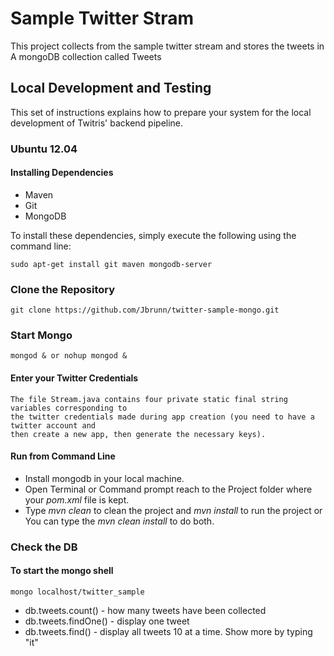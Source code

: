 # Sample Twitter Stram

This project collects from the sample twitter stream and stores the tweets in 
A mongoDB collection called Tweets

## Local Development and Testing

This set of instructions explains how to prepare your system for the local
development of Twitris' backend pipeline.

### Ubuntu 12.04

#### Installing Dependencies

*   Maven
*   Git
*   MongoDB

To install these dependencies, simply execute the following using the command line:

	sudo apt-get install git maven mongodb-server

### Clone the Repository
	
	git clone https://github.com/Jbrunn/twitter-sample-mongo.git

### Start Mongo

	mongod & or nohup mongod &

#### Enter your Twitter Credentials

	The file Stream.java contains four private static final string variables corresponding to 
	the twitter credentials made during app creation (you need to have a twitter account and 
	then create a new app, then generate the necessary keys).

#### Run from Command Line
	
*	Install mongodb in your local machine.
*	Open Terminal or Command prompt reach to the Project folder where your *pom.xml* file is kept.
*	Type *mvn clean* to clean the project and *mvn install* to run the project
	                            or
	You can type the *mvn clean install* to do both.

### Check the DB
	
#### To start the mongo shell
	
	mongo localhost/twitter_sample

*	db.tweets.count() - how many tweets have been collected
*	db.tweets.findOne() - display one tweet
*	db.tweets.find() - display all tweets 10 at a time. Show more by typing "it"
